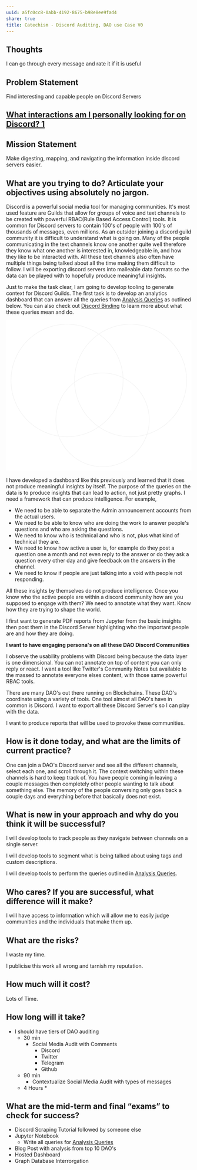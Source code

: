 ```yaml
---
uuid: a5fc0cc8-0abb-4192-8675-b98e8ee9fad4
share: true
title: Catechism - Discord Auditing, DAO use Case V0
---
```

## Thoughts


I can go through every message and rate it if it is useful
## Problem Statement

Find interesting and capable people on Discord Servers

## [What interactions am I personally looking for on Discord? 1](/undefined)

## Mission Statement

Make digesting, mapping, and navigating the information inside discord servers easier.
## What are you trying to do? Articulate your objectives using absolutely no jargon.

Discord is a powerful social media tool for managing communities. It's most used feature are Guilds that allow for groups of voice and text channels to be created with powerful RBAC(Rule Based Access Control) tools. It is common for Discord servers to contain 100's of people with 100's of thousands of messages, even millions. As an outsider joining a discord guild community it is difficult to understand what is going on. Many of the people communicating in the text channels know one another quite well therefore they know what one another is interested in, knowledgeable in, and how they like to be interacted with. All these text channels also often have multiple things being talked about all the time making them difficult to follow. I will be exporting discord servers into malleable data formats so the data can be played with to hopefully produce meaningful insights.

Just to make the task clear, I am going to develop tooling to generate context for Discord Guilds. The first task is to develop an analytics dashboard that can answer all the queries from [Analysis Queries](/fe4c8191-b213-44c3-9e9b-0cd31b42e303) as outlined below. You can also check out [Discord Binding](/1c376bfd-75ef-4c0d-9e23-3680653de55f) to learn more about what these queries mean and do.

![Analysis Queries Diagram](AnalysisQueries.svg)

I have developed a dashboard like this previously and learned that it does not produce meaningful insights by itself. The purpose of the queries on the data is to produce insights that can lead to action, not just pretty graphs. I need a framework that can produce intelligence. For example,

* We need to be able to separate the Admin announcement accounts from the actual users.
* We need to be able to know who are doing the work to answer people's questions and who are asking the questions.
* We need to know who is technical and who is not, plus what kind of technical they are.
* We need to know how active a user is, for example do they post a question one a month and not even reply to the answer or do they ask a question every other day and give feedback on the answers in the channel.
* We need to know if people are just talking into a void with people not responding.

All these insights by themselves do not produce intelligence. Once you know who the active people are within a discord community how are you supposed to engage with them? We need to annotate what they want. Know how they are trying to shape the world.

I first want to generate PDF reports from Jupyter from the basic insights then post them in the Discord Server highlighting who the important people are and how they are doing.

**I want to have engaging persona's on all these DAO Discord Communities**

I observe the usability problems with Discord being because the data layer is one dimensional. You can not annotate on top of content you can only reply or react. I want a tool like Twitter's Community Notes but available to the massed to annotate everyone elses content, with those same powerful RBAC tools.

There are many DAO's out there running on Blockchains. These DAO's coordinate using a variety of tools. One tool almost all DAO's have in common is Discord. I want to export all these Discord Server's so I can play with the data.

I want to produce reports that will be used to provoke these communities.
## How is it done today, and what are the limits of current practice?

One can join a DAO's Discord server and see all the different channels, select each one, and scroll through it. The context switching within these channels is hard to keep track of. You have people coming in leaving a couple messages then completely other people wanting to talk about something else. The memory of the people conversing only goes back a couple days and everything before that basically does not exist.

## What is new in your approach and why do you think it will be successful?

I will develop tools to track people as they navigate between channels on a single server.

I will develop tools to segment what is being talked about using tags and custom descriptions.

I will develop tools to perform the queries outlined in [Analysis Queries](/fe4c8191-b213-44c3-9e9b-0cd31b42e303).

## Who cares? If you are successful, what difference will it make?

I will have access to information which will allow me to easily judge communities and the individuals that make them up.
## What are the risks?

I waste my time.

I publicise this work all wrong and tarnish my reputation.

## How much will it cost?

Lots of Time.
## How long will it take?

* I should have tiers of DAO auditing
	* 30 min
		* Social Media Audit with Comments
			* Discord
			* Twitter
			* Telegram
			* Github
	* 90 min
		* Contextualize Social Media Audit with types of messages
	* 4 Hours
		* 
## What are the mid-term and final “exams” to check for success?

* Discord Scraping Tutorial followed by someone else
* Jupyter Notebook
	* Write all queries for [Analysis Queries](/fe4c8191-b213-44c3-9e9b-0cd31b42e303)
* Blog Post with analysis from top 10 DAO's
* Hosted Dashboard
* Graph Database Interrorgation